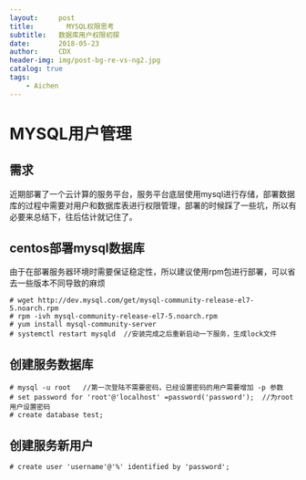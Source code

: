```yaml
---
layout:     post
title:        MYSQL权限思考
subtitle:   数据库用户权限初探   
date:       2018-05-23
author:     CDX
header-img: img/post-bg-re-vs-ng2.jpg
catalog: true
tags:
    - Aichen
---
```

# MYSQL用户管理
## 需求
近期部署了一个云计算的服务平台，服务平台底层使用mysql进行存储，部署数据库的过程中需要对用户和数据库表进行权限管理，部署的时候踩了一些坑，所以有必要来总结下，往后估计就记住了。
## centos部署mysql数据库
由于在部署服务器环境时需要保证稳定性，所以建议使用rpm包进行部署，可以省去一些版本不同导致的麻烦
```
# wget http://dev.mysql.com/get/mysql-community-release-el7-5.noarch.rpm
# rpm -ivh mysql-community-release-el7-5.noarch.rpm
# yum install mysql-community-server
# systemctl restart mysqld  //安装完成之后重新启动一下服务，生成lock文件
```
## 创建服务数据库
```
# mysql -u root   //第一次登陆不需要密码，已经设置密码的用户需要增加 -p 参数
# set password for 'root'@'localhost' =password('password');  //为root用户设置密码
# create database test;
```
## 创建服务新用户
```
# create user 'username'@'%' identified by 'password';

```